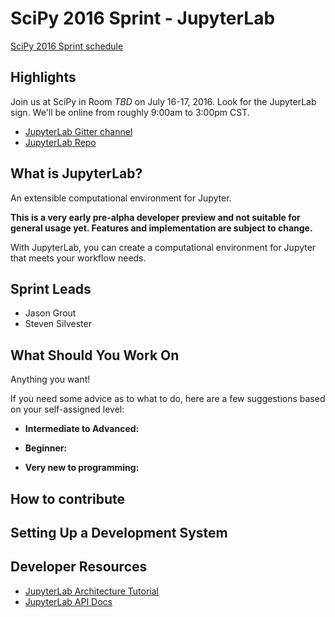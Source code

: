 # SciPy 2016 Sprint - JupyterLab

[SciPy 2016 Sprint schedule](http://scipy2016.scipy.org/ehome/146062/332962/)

## Highlights

Join us at SciPy in Room *TBD* on July 16-17, 2016. Look for the JupyterLab
sign. We'll be online from roughly 9:00am to 3:00pm CST.

- [JupyterLab Gitter channel](https://gitter.im/jupyter/jupyterlab)
- [JupyterLab Repo](https://github.com/jupyter/jupyterlab)

## What is JupyterLab?

An extensible computational environment for Jupyter.

**This is a very early pre-alpha developer preview and not suitable for
general usage yet. Features and implementation are subject to change.**

With JupyterLab, you can create a computational environment for Jupyter that
meets your workflow needs. 

## Sprint Leads

- Jason Grout
- Steven Silvester

## What Should You Work On

Anything you want!

If you need some advice as to what to do, here are a few suggestions based
on your self-assigned level:

- **Intermediate to Advanced:**

- **Beginner:**

- **Very new to programming:**

## How to contribute

## Setting Up a Development System

## Developer Resources

- [JupyterLab Architecture Tutorial](http://jupyterlab-tutorial.readthedocs.io/en/latest/index.html)
- [JupyterLab API Docs](http://jupyter.github.io/jupyterlab/)

